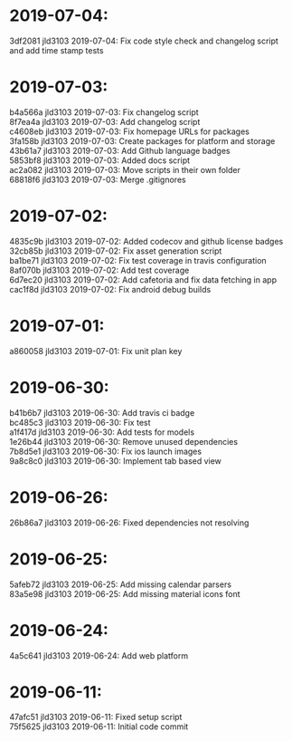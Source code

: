 
# 2019-07-04:  
3df2081 jld3103 2019-07-04: Fix code style check and changelog script and add time stamp tests  

# 2019-07-03:  
b4a566a jld3103 2019-07-03: Fix changelog script  
8f7ea4a jld3103 2019-07-03: Add changelog script  
c4608eb jld3103 2019-07-03: Fix homepage URLs for packages  
3fa158b jld3103 2019-07-03: Create packages for platform and storage  
43b61a7 jld3103 2019-07-03: Add Github language badges  
5853bf8 jld3103 2019-07-03: Added docs script  
ac2a082 jld3103 2019-07-03: Move scripts in their own folder  
68818f6 jld3103 2019-07-03: Merge .gitignores  

# 2019-07-02:  
4835c9b jld3103 2019-07-02: Added codecov and github license badges  
32cb85b jld3103 2019-07-02: Fix asset generation script  
ba1be71 jld3103 2019-07-02: Fix test coverage in travis configuration  
8af070b jld3103 2019-07-02: Add test coverage  
6d7ec20 jld3103 2019-07-02: Add cafetoria and fix data fetching in app  
cac1f8d jld3103 2019-07-02: Fix android debug builds  

# 2019-07-01:  
a860058 jld3103 2019-07-01: Fix unit plan key  

# 2019-06-30:  
b41b6b7 jld3103 2019-06-30: Add travis ci badge  
bc485c3 jld3103 2019-06-30: Fix test  
a1f417d jld3103 2019-06-30: Add tests for models  
1e26b44 jld3103 2019-06-30: Remove unused dependencies  
7b8d5e1 jld3103 2019-06-30: Fix ios launch images  
9a8c8c0 jld3103 2019-06-30: Implement tab based view  

# 2019-06-26:  
26b86a7 jld3103 2019-06-26: Fixed dependencies not resolving  

# 2019-06-25:  
5afeb72 jld3103 2019-06-25: Add missing calendar parsers  
83a5e98 jld3103 2019-06-25: Add missing material icons font  

# 2019-06-24:  
4a5c641 jld3103 2019-06-24: Add web platform  

# 2019-06-11:  
47afc51 jld3103 2019-06-11: Fixed setup script  
75f5625 jld3103 2019-06-11: Initial code commit  

